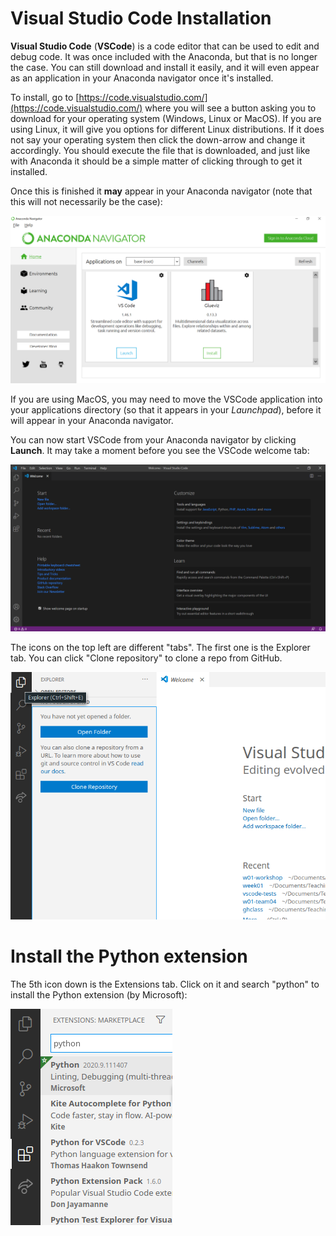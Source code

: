 # Visual Studio Code Installation

**Visual Studio Code** (**VSCode**) is a code editor that can be used to edit and debug code. It was once included with the Anaconda, but that is no longer the case. You can still download and install it easily, and it will even appear as an application in your Anaconda navigator once it's installed.

To install, go to [https://code.visualstudio.com/](https://code.visualstudio.com/) where you will see a button asking you to download for your operating system (Windows, Linux or MacOS). If you are using Linux, it will give you options for different Linux distributions. If it does not say your operating system then click the down-arrow and change it accordingly. You should execute the file that is downloaded, and just like with Anaconda it should be a simple matter of clicking through to get it installed.

Once this is finished it **may** appear in your Anaconda navigator (note that this will not necessarily be the case):

![Finding VS Code in Anaconda navigator.](img/AnNavVS.png)

If you are using MacOS, you may need to move the VSCode application into your applications directory (so that it appears in your _Launchpad_), before it will appear in your Anaconda navigator.

You can now start VSCode from your Anaconda navigator by clicking **Launch**. It may take a moment before you see the VSCode welcome tab:

![VS Code welcome page.](img/VSBienvenue.png)

The icons on the top left are different "tabs". The first one is the Explorer tab. You can click "Clone repository" to clone a repo from GitHub.

![VS Code explorer tab.](img/explorer.png)

# Install the Python extension

The 5th icon down is the Extensions tab. Click on it and search "python" to install the Python extension (by Microsoft):

![VS Code Python extension.](img/pythonext.png)
